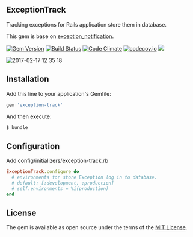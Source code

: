 ExceptionTrack
--------------

Tracking exceptions for Rails application store them in database.

This gem is base on [exception_notification](https://github.com/smartinez87/exception_notification/).

[![Gem Version](https://badge.fury.io/rb/exception-track.svg)](https://badge.fury.io/rb/exception-track) [![Build Status](https://travis-ci.org/rails-engine/exception-track.svg)](https://travis-ci.org/rails-engine/exception-track) [![Code Climate](https://codeclimate.com/github/rails-engine/exception-track/badges/gpa.svg)](https://codeclimate.com/github/rails-engine/exception-track) [![codecov.io](https://codecov.io/github/rails-engine/exception-track/coverage.svg?branch=master)](https://codecov.io/github/rails-engine/exception-track?branch=master) [![](http://inch-ci.org/github/rails-engine/exception-track.svg?branch=master)](http://inch-ci.org/github/rails-engine/exception-track?branch=master)

![2017-02-17 12 35 18](https://cloud.githubusercontent.com/assets/5518/23052599/8e267c02-f50d-11e6-8d6e-cef0cc1991b7.png)

## Installation

Add this line to your application's Gemfile:

```ruby
gem 'exception-track'
```

And then execute:

```bash
$ bundle
```

## Configuration

Add config/initializers/exception-track.rb

```rb
ExceptionTrack.configure do
  # environments for store Exception log in to database.
  # default: [:development, :production]
  # self.environments = %i(production)
end
```

## License

The gem is available as open source under the terms of the [MIT License](http://opensource.org/licenses/MIT).
